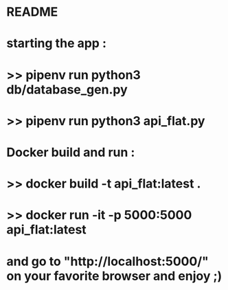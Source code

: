 # README

# starting the app :

#  >> pipenv run python3 db/database_gen.py
#  >> pipenv run python3 api_flat.py

# Docker build and run :

#  >> docker build -t api_flat:latest .
#  >> docker run -it -p 5000:5000 api_flat:latest

# and go to "http://localhost:5000/" on your favorite browser and enjoy ;)

